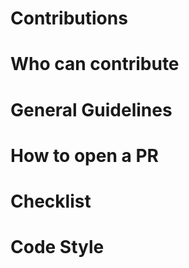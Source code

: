 # Contributions 

# Who can contribute 

# General Guidelines

# How to open a PR

# Checklist

# Code Style
